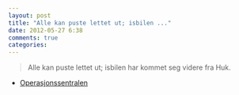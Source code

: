 ```yaml
---
layout: post
title: "Alle kan puste lettet ut; isbilen ..."
date: 2012-05-27 6:38
comments: true
categories: 
---
```

> Alle kan puste lettet ut; isbilen har kommet seg videre fra Huk. 
- [Operasjonssentralen](http://twitter.com/oslopolitiops/status/206741247971430400)

